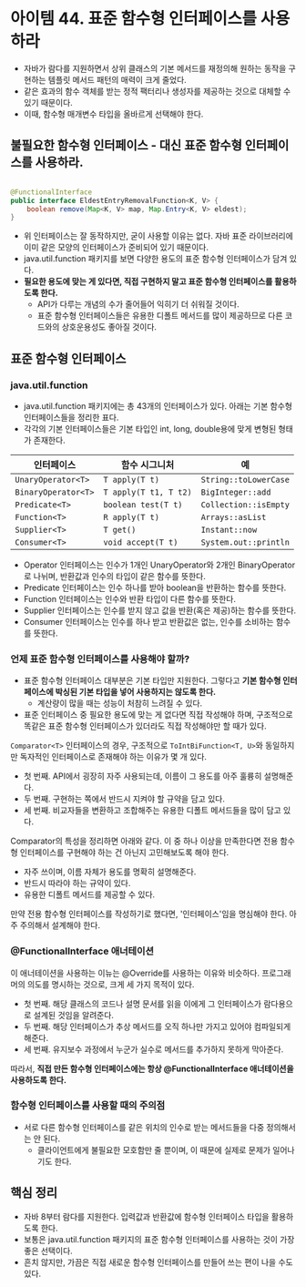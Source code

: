 # 아이템 44. 표준 함수형 인터페이스를 사용하라

- 자바가 람다를 지원하면서 상위 클래스의 기본 메서드를 재정의해 원하는 동작을 구현하는 템플릿 메서드 패턴의 매력이 크게 줄었다.
- 같은 효과의 함수 객체를 받는 정적 팩터리나 생성자를 제공하는 것으로 대체할 수 있기 때문이다.
- 이때, 함수형 매개변수 타입을 올바르게 선택해야 한다.

## 불필요한 함수형 인터페이스 - 대신 표준 함수형 인터페이스를 사용하라.

```java

@FunctionalInterface
public interface EldestEntryRemovalFunction<K, V> {
    boolean remove(Map<K, V> map, Map.Entry<K, V> eldest);
}
```

- 위 인터페이스는 잘 동작하지만, 굳이 사용할 이유는 없다. 자바 표준 라이브러리에 이미 같은 모양의 인터페이스가 준비되어 있기 때문이다.
- java.util.function 패키지를 보면 다양한 용도의 표준 함수형 인터페이스가 담겨 있다.
- **필요한 용도에 맞는 게 있다면, 직접 구현하지 말고 표준 함수형 인터페이스를 활용하도록 한다.**
    - API가 다루는 개념의 수가 줄어들어 익히기 더 쉬워질 것이다.
    - 표준 함수형 인터페이스들은 유용한 디폴트 메서드를 많이 제공하므로 다른 코드와의 상호운용성도 좋아질 것이다.

## 표준 함수형 인터페이스

### java.util.function

- java.util.function 패키지에는 총 43개의 인터페이스가 있다. 아래는 기본 함수형 인터페이스들을 정리한 표다.
- 각각의 기본 인터페이스들은 기본 타입인 int, long, double용에 맞게 변형된 형태가 존재한다.

|인터페이스|함수 시그니처|예| 
|-|-|-| 
|`UnaryOperator<T>`|`T apply(T t)`|`String::toLowerCase`| 
|`BinaryOperator<T>`|`T apply(T t1, T t2)`|`BigInteger::add`| 
|`Predicate<T>`|`boolean test(T t)`|`Collection::isEmpty`| 
|`Function<T>`|`R apply(T t)`|`Arrays::asList`| 
|`Supplier<T>`|`T get()`|`Instant::now`| 
|`Consumer<T>`|`void accept(T t)`|`System.out::println`|

- Operator 인터페이스는 인수가 1개인 UnaryOperator와 2개인 BinaryOperator로 나뉘며, 반환값과 인수의 타입이 같은 함수를 뜻한다.
- Predicate 인터페이스는 인수 하나를 받아 boolean을 반환하는 함수를 뜻한다.
- Function 인터페이스는 인수와 반환 타입이 다른 함수를 뜻한다.
- Supplier 인터페이스는 인수를 받지 않고 값을 반환(혹은 제공)하는 함수를 뜻한다.
- Consumer 인터페이스는 인수를 하나 받고 반환값은 없는, 인수를 소비하는 함수를 뜻한다.

### 언제 표준 함수형 인터페이스를 사용해야 할까?

- 표준 함수형 인터페이스 대부분은 기본 타입만 지원한다. 그렇다고 **기본 함수형 인터페이스에 박싱된 기본 타입을 넣어 사용하지는 않도록 한다.**
    - 계산량이 많을 때는 성능이 처참히 느려질 수 있다.
- 표준 인터페이스 중 필요한 용도에 맞는 게 없다면 직접 작성해야 하며, 구조적으로 똑같은 표준 함수형 인터페이스가 있더라도 직접 작성해야만 할 때가 있다.

`Comparator<T>` 인터페이스의 경우, 구조적으로 `ToIntBiFunction<T, U>`와 동일하지만 독자적인 인터페이스로 존재해야 하는 이유가 몇 개 있다.

- 첫 번째. API에서 굉장히 자주 사용되는데, 이름이 그 용도를 아주 훌륭히 설명해준다.
- 두 번째. 구현하는 쪽에서 반드시 지켜야 할 규약을 담고 있다.
- 세 번째. 비교자들을 변환하고 조합해주는 유용한 디폴트 메서드들을 많이 담고 있다.

Comparator의 특성을 정리하면 아래와 같다. 이 중 하나 이상을 만족한다면 전용 함수형 인터페이스를 구현해야 하는 건 아닌지 고민해보도록 해야 한다.

- 자주 쓰이며, 이름 자체가 용도를 명확히 설명해준다.
- 반드시 따라야 하는 규약이 있다.
- 유용한 디폴트 메서드를 제공할 수 있다.

만약 전용 함수형 인터페이스를 작성하기로 했다면, '인터페이스'임을 명심해야 한다. 아주 주의해서 설계해야 한다.

### @FunctionalInterface 애너테이션

이 애너테이션을 사용하는 이뉴는 @Override를 사용하는 이유와 비슷하다. 프로그래머의 의도를 명시하는 것으로, 크게 세 가지 목적이 있다.

- 첫 번째. 해당 클래스의 코드나 설명 문서를 읽을 이에게 그 인터페이스가 람다용으로 설계된 것임을 알려준다.
- 두 번째. 해당 인터페이스가 추상 메서드를 오직 하나만 가지고 있어야 컴파일되게 해준다.
- 세 번째. 유지보수 과정에서 누군가 실수로 메서드를 추가하지 못하게 막아준다.

따라서, **직접 만든 함수형 인터페이스에는 항상 @FunctionalInterface 애너테이션을 사용하도록 한다.**

### 함수형 인터페이스를 사용할 때의 주의점

- 서로 다른 함수형 인터페이스를 같은 위치의 인수로 받는 메서드들을 다중 정의해서는 안 된다.
    - 클라이언트에게 불필요한 모호함만 줄 뿐이며, 이 때문에 실제로 문제가 일어나기도 한다.

## 핵심 정리

- 자바 8부터 람다를 지원한다. 입력값과 반환값에 함수형 인터페이스 타입을 활용하도록 한다.
- 보통은 java.util.function 패키지의 표준 함수형 인터페이스를 사용하는 것이 가장 좋은 선택이다.
- 흔치 않지만, 가끔은 직접 새로운 함수형 인터페이스를 만들어 쓰는 편이 나을 수도 있다.